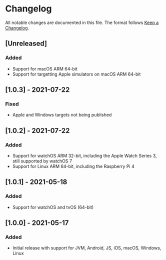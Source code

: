 # Changelog

All notable changes are documented in this file. The format follows [Keep a Changelog](https://keepachangelog.com/en/1.0.0/).

## [Unreleased]

### Added

- Support for macOS ARM 64-bit
- Support for targetting Apple simulators on macOS ARM 64-bit 

## [1.0.3] - 2021-07-22

### Fixed

- Apple and Windows targets not being published

## [1.0.2] - 2021-07-22

### Added

- Support for watchOS ARM 32-bit, including the Apple Watch Series 3, still supported by watchOS 7
- Support for Linux ARM 64-bit, including the Raspberry Pi 4

## [1.0.1] - 2021-05-18

### Added

- Support for watchOS and tvOS (64-bit)

## [1.0.0] - 2021-05-17

### Added

- Initial release with support for JVM, Android, JS, iOS, macOS, Windows, Linux

